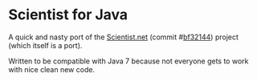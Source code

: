 # Scientist for Java

A quick and nasty port of the [Scientist.net](https://github.com/github/Scientist.net) 
(commit #[bf32144](https://github.com/github/Scientist.net/commit/bf321444af36d2982744cc1f8b9c4c5a329b9bb2)) 
project (which itself is a port).

Written to be compatible with Java 7 because not everyone gets to work with nice 
clean new code.